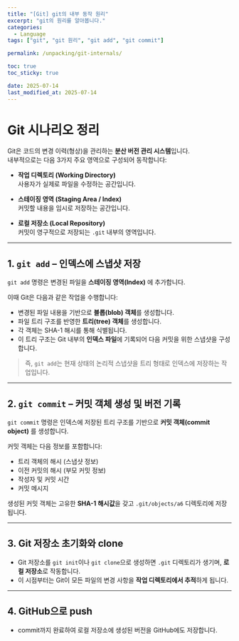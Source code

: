 ```yaml
---
title: "[Git] git의 내부 동작 원리"
excerpt: "git의 원리를 알아봅니다."
categories:
  - Language
tags: ["git", "git 원리", "git add", "git commit"]

permalink: /unpacking/git-internals/

toc: true
toc_sticky: true

date: 2025-07-14
last_modified_at: 2025-07-14
---
```


# Git 시나리오 정리

Git은 코드의 변경 이력(형상)을 관리하는 **분산 버전 관리 시스템**입니다.  
내부적으로는 다음 3가지 주요 영역으로 구성되어 동작합니다:

- **작업 디렉토리 (Working Directory)**  
  사용자가 실제로 파일을 수정하는 공간입니다.

- **스테이징 영역 (Staging Area / Index)**  
  커밋할 내용을 임시로 저장하는 공간입니다.

- **로컬 저장소 (Local Repository)**  
  커밋이 영구적으로 저장되는 `.git` 내부의 영역입니다.

---

## 1. `git add` – 인덱스에 스냅샷 저장

`git add` 명령은 변경된 파일을 **스테이징 영역(Index)** 에 추가합니다.

이때 Git은 다음과 같은 작업을 수행합니다:

- 변경된 파일 내용을 기반으로 **블롭(blob) 객체**를 생성합니다.
- 파일 트리 구조를 반영한 **트리(tree) 객체**를 생성합니다.
- 각 객체는 SHA-1 해시를 통해 식별됩니다.
- 이 트리 구조는 Git 내부의 **인덱스 파일**에 기록되어 다음 커밋을 위한 스냅샷을 구성합니다.

> 즉, `git add`는 현재 상태의 논리적 스냅샷을 트리 형태로 인덱스에 저장하는 작업입니다.

---

## 2. `git commit` – 커밋 객체 생성 및 버전 기록

`git commit` 명령은 인덱스에 저장된 트리 구조를 기반으로 **커밋 객체(commit object)** 를 생성합니다.

커밋 객체는 다음 정보를 포함합니다:

- 트리 객체의 해시 (스냅샷 정보)
- 이전 커밋의 해시 (부모 커밋 정보)
- 작성자 및 커밋 시간
- 커밋 메시지

생성된 커밋 객체는 고유한 **SHA-1 해시값**을 갖고 `.git/objects/a6` 디렉토리에 저장됩니다.

---

## 3. Git 저장소 초기화와 clone

- Git 저장소를 `git init`이나 `git clone`으로 생성하면 `.git` 디렉토리가 생기며, **로컬 저장소**로 작동합니다.
- 이 시점부터는 Git이 모든 파일의 변경 사항을 **작업 디렉토리에서 추적**하게 됩니다.

---

## 4. GitHub으로 push

- commit까지 완료하여 로컬 저장소에 생성된 버전을 GitHub에도 저장합니다.

